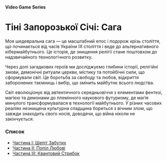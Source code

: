 #### Video Game Series

# Тіні Запорозької Січі: Сага

Моя шедевральна сага — це масштабний епос і подорож крізь століття, що починається від часів України IX століття і веде до альтернативного кібермайбутнього. Це історія, де знищення релігії стане поштовхом до надзвичайного технологічного розвитку.

Через долі загадкових героїв ми досліджуємо глибини історії, релігійні змови, демонічні ритуали церкви, містику та потойбічні сили, що сформували світ. Це боротьба за свободу та любов, відкриття заборонених таємниць і вибір, що змінить майбутнє всього людства.

Світ еволюціонує від автентичного середньовіччя з елементами фентезі, магією та демонами до племінного наукового футуризму, де магія минулого трансформувалася в технології майбутнього. У різних часових реаліях незнищена культурна спадщина бореться з вічним злом, що завжди знаходить свого носія, доводячи, що війна ніколи не закінчується.

### Список

- [Частина I: Шепіт Забутих](/whispers-of-the-forgotten)
- [Частина II: Попіл Любові](/ashes-of-the-beloved)
- [Частина III: Квантовий Стрибок](/quantum-leap)